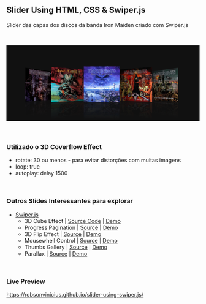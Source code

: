 ﻿## Slider Using HTML, CSS & Swiper.js
 
 Slider das capas dos discos da banda Iron Maiden criado com Swiper.js 
 
 <br>
 
 ![Slider Demo]( img/header-readme.png)
  
<br> 

### Utilizado o 3D Coverflow Effect 
* rotate: 30 ou menos - para evitar distorções com muitas imagens
* loop: true
* autoplay: delay 1500

<br>

### Outros Slides Interessantes para explorar

- [Swiper.js](https://swiperjs.com/)
  - 3D Cube Effect | 
  [Source Code](https://github.com/nolimits4web/Swiper/blob/master/demos/230-effect-cube.html) |
  [Demo](https://swiperjs.com/demos/230-effect-cube.html)  
  - Progress Pagination |
  [Source](https://github.com/nolimits4web/Swiper/blob/master/demos/050-pagination-progress.html) |
  [Demo](https://swiperjs.com/demos/050-pagination-progress.html)  
  - 3D Flip Effect |
  [Source](https://github.com/nolimits4web/Swiper/blob/master/demos/250-effect-flip.html) |
  [Demo](https://swiperjs.com/demos/250-effect-flip.html)  
  - Mousewhell Control |
  [Source](https://github.com/nolimits4web/Swiper/blob/master/demos/270-mousewheel-control.html) |
  [Demo](https://swiperjs.com/demos/270-mousewheel-control.html)
  - Thumbs Gallery |
   [Source](https://github.com/nolimits4web/Swiper/blob/master/demos/300-thumbs-gallery.html) |
   [Demo](https://swiperjs.com/demos/300-thumbs-gallery.html)  
  - Parallax |
   [Source](https://github.com/nolimits4web/Swiper/blob/master/demos/360-parallax.html) |
   [Demo](https://swiperjs.com/demos/360-parallax.html)

<br>

### Live Preview
   
https://robsonvinicius.github.io/slider-using-swiper.js/
